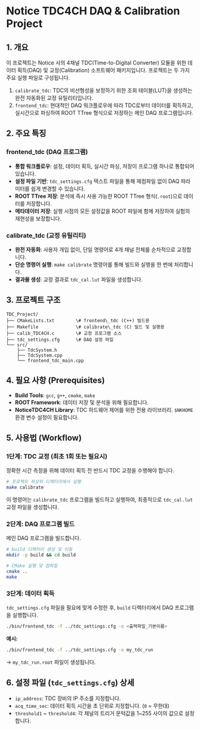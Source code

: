 

# Notice TDC4CH DAQ & Calibration Project

## 1. 개요

이 프로젝트는 Notice 사의 4채널 TDC(Time-to-Digital Converter) 모듈을 위한 데이터 획득(DAQ) 및 교정(Calibration) 소프트웨어 패키지입니다. 프로젝트는 두 가지 주요 실행 파일로 구성됩니다.

1.  `calibrate_tdc`: TDC의 비선형성을 보정하기 위한 조회 테이블(LUT)을 생성하는 완전 자동화된 교정 유틸리티입니다.
2.  `frontend_tdc`: 현대적인 DAQ 워크플로우에 따라 TDC로부터 데이터를 획득하고, 실시간으로 파싱하여 ROOT TTree 형식으로 저장하는 메인 DAQ 프로그램입니다.

## 2. 주요 특징

### frontend_tdc (DAQ 프로그램)
* **통합 워크플로우**: 설정, 데이터 획득, 실시간 파싱, 저장이 프로그램 하나로 통합되어 있습니다.
* **설정 파일 기반**: `tdc_settings.cfg` 텍스트 파일을 통해 재컴파일 없이 DAQ 파라미터를 쉽게 변경할 수 있습니다.
* **ROOT TTree 저장**: 분석에 즉시 사용 가능한 ROOT TTree 형식(`.root`)으로 데이터를 저장합니다.
* **메타데이터 저장**: 실행 시점의 모든 설정값을 ROOT 파일에 함께 저장하여 실험의 재현성을 보장합니다.

### calibrate_tdc (교정 유틸리티)
* **완전 자동화**: 사용자 개입 없이, 단일 명령어로 4개 채널 전체를 순차적으로 교정합니다.
* **단순 명령어 실행**: `make calibrate` 명령어를 통해 빌드와 실행을 한 번에 처리합니다.
* **결과물 생성**: 교정 결과로 `tdc_cal.lut` 파일을 생성합니다.

## 3. 프로젝트 구조


```text
TDC_Project/
├── CMakeLists.txt        \# frontend\_tdc (C++) 빌드용
├── Makefile              \# calibrate\_tdc (C) 빌드 및 실행용
├── calib_TDC4CH.c        \# 교정 프로그램 소스
├── tdc_settings.cfg      \# DAQ 설정 파일
└── src/
    ├── TdcSystem.h
    ├── TdcSystem.cpp
    └── frontend_tdc_main.cpp
```


## 4. 필요 사항 (Prerequisites)

* **Build Tools**: `gcc`, `g++`, `cmake`, `make`
* **ROOT Framework**: 데이터 저장 및 분석을 위해 필요합니다.
* **NoticeTDC4CH Library**: TDC 하드웨어 제어를 위한 전용 라이브러리. `$NKHOME` 환경 변수 설정이 필요합니다.

## 5. 사용법 (Workflow)

### 1단계: TDC 교정 (최초 1회 또는 필요시)
정확한 시간 측정을 위해 데이터 획득 전 반드시 TDC 교정을 수행해야 합니다.

```bash
# 프로젝트 최상위 디렉터리에서 실행
make calibrate
```

이 명령어는 `calibrate_tdc` 프로그램을 빌드하고 실행하여, 최종적으로 `tdc_cal.lut` 교정 파일을 생성합니다.

### 2단계: DAQ 프로그램 빌드

메인 DAQ 프로그램을 빌드합니다.

```bash
# build 디렉터리 생성 및 이동
mkdir -p build && cd build

# CMake 실행 및 컴파일
cmake ..
make
```

### 3단계: 데이터 획득

`tdc_settings.cfg` 파일을 필요에 맞게 수정한 후, `build` 디렉터리에서 DAQ 프로그램을 실행합니다.

```bash
./bin/frontend_tdc -f ../tdc_settings.cfg -o <출력파일_기본이름>
```

**예시:**

```bash
./bin/frontend_tdc -f ../tdc_settings.cfg -o my_tdc_run
```

\-\> `my_tdc_run.root` 파일이 생성됩니다.

## 6\. 설정 파일 (`tdc_settings.cfg`) 상세

  * `ip_address`: TDC 장비의 IP 주소를 지정합니다.
  * `acq_time_sec`: 데이터 획득 시간을 초 단위로 지정합니다. (`0` = 무한대)
  * `threshold1` \~ `threshold4`: 각 채널의 트리거 문턱값을 1\~255 사이의 값으로 설정합니다.

<!-- end list -->
